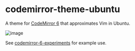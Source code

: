 # codemirror-theme-ubuntu

A theme for [CodeMirror 6](https://github.com/codemirror/codemirror.next) that approximates Vim in Ubuntu.

![image](https://user-images.githubusercontent.com/68416/47609467-cdd5fe00-da5c-11e8-8125-6fcb5e9ad22e.png)

See [codemirror-6-experiments](https://github.com/datavis-tech/codemirror-6-experiments/blob/master/packages/experiments/demo/index.html#L8) for example use.
